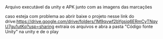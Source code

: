 Arquivo executável da unity e APK junto com as imagens das marcações


caso esteja com problema ao abrir baixe o projeto nesse 
link do drive:https://drive.google.com/drive/folders/1M9qvwf2bYgsiq6ERmCyTNqyU7gu1utKq?usp=sharing 
extraia os arquivos e abra a pasta "Código fonte Unity" na unity e de o play

